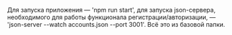 Для запуска приложения — 'npm run start', для запуска json-сервера, необходимого для работы функционала регистрации/авторизации, — 'json-server --watch accounts.json --port 3001'. Всё это из базовой папки.